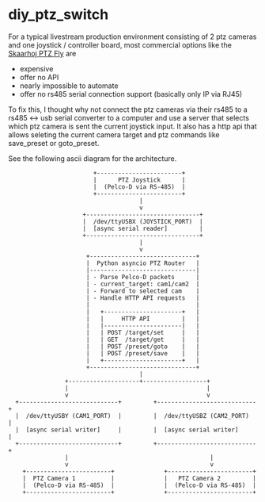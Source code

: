 # diy_ptz_switch

For a typical livestream production environment consisting of 2 ptz cameras and one joystick / controller board, most commercial options like the [Skaarhoj PTZ Fly](https://shop.skaarhoj.com/products/ptz-fly-w-blue-pill-inside) are
- expensive
- offer no API
- nearly impossible to automate
- offer no rs485 serial connection support (basically only IP via RJ45)

To fix this, I thought why not connect the ptz cameras via their rs485 to a rs485 <-> usb serial converter to a computer and use a server that selects which ptz camera is sent the current joystick input. It also has a http api that allows seleting the current camera target and ptz commands like save_preset or goto_preset.

See the following ascii diagram for the architecture.

                            +------------------------+
                            |      PTZ Joystick      |
                            |  (Pelco-D via RS-485)  |
                            +------------------------+
                                         |
                                         v
                         +--------------------------------+
                         |  /dev/ttyUSBX (JOYSTICK_PORT)  |
                         |  [async serial reader]         |
                         +--------------------------------+
                                         |
                                         v
                          +------------------------------+
                          |  Python asyncio PTZ Router   |
                          |------------------------------|
                          | - Parse Pelco-D packets      |
                          | - current_target: cam1/cam2  |
                          | - Forward to selected cam    |
                          | - Handle HTTP API requests   |
                          |                              |
                          |   +----------------------+   |
                          |   |     HTTP API         |   |
                          |   |----------------------|   |
                          |   | POST /target/set     |   |
                          |   | GET  /target/get     |   |
                          |   | POST /preset/goto    |   |
                          |   | POST /preset/save    |   |
                          |   +----------------------+   |
                          +------------------------------+
                                         |
                    +--------------------+------------------+
                    |                                       |
                    v                                       v
      +----------------------------+         +----------------------------+
      |  /dev/ttyUSBY (CAM1_PORT)  |         |  /dev/ttyUSBZ (CAM2_PORT)  |
      |  [async serial writer]     |         |  [async serial writer]     |
      +----------------------------+         +----------------------------+
                    |                                        |
                    v                                        v
        +------------------------+              +------------------------+
        |  PTZ Camera 1          |              |   PTZ Camera 2         |
        |  (Pelco-D via RS-485)  |              |  (Pelco-D via RS-485)  |
        +------------------------+              +------------------------+

